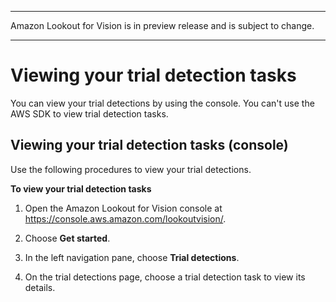 --------

Amazon Lookout for Vision is in preview release and is subject to change\.

--------

# Viewing your trial detection tasks<a name="view-trial-detections"></a>

You can view your trial detections by using the console\. You can't use the AWS SDK to view trial detection tasks\.

## Viewing your trial detection tasks \(console\)<a name="view-trial-detections-console"></a>

Use the following procedures to view your trial detections\. 

**To view your trial detection tasks**

1. Open the Amazon Lookout for Vision console at [ https://console\.aws\.amazon\.com/lookoutvision/]( https://console.aws.amazon.com/lookoutvision/)\.

1. Choose **Get started**\. 

1. In the left navigation pane, choose **Trial detections**\. 

1. On the trial detections page, choose a trial detection task to view its details\.